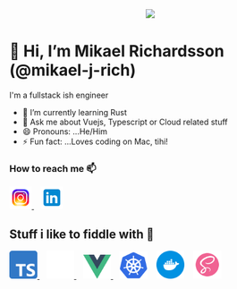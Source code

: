 <div align="center">
<img width="200" src="https://media.giphy.com/media/cXblnKXr2BQOaYnTni/giphy.gif"> 
</div>

# 👋 Hi, I’m Mikael Richardsson (@mikael-j-rich)

I'm a fullstack ish engineer

- 🌱 I’m currently learning Rust
- 💬 Ask me about Vuejs, Typescript or Cloud related stuff
- 😄 Pronouns: ...He/Him
- ⚡ Fun fact: ...Loves coding on Mac, tihi!

### How to reach me :mailbox:

<p>
<a href="https://www.instagram.com/mickerich/">
    <img title="Instagram" width="40" src="assets/images/instagram-logo.svg" />
</a>
&nbsp;&nbsp;
<a href="https://www.linkedin.com/in/mikaeljrich/">
    <img title="LinkedIn" width="40" src="assets/images/linkedin-logo.svg" />
</a>
</p>

## Stuff i like to fiddle with :rocket:

<p>
<a href="https://www.typescriptlang.org/">
<img alt="Typescript programming language" width="50" src="assets/images/ts-logo.svg" title="Typescript"/>
</a>
&nbsp;&nbsp;
<a href="https://www.rust-lang.org/">
<img alt="Rust programming language" width="50" src="assets/images/rust-logo.svg" title="Rust"/>
</a>
&nbsp;&nbsp;
<a href="https://vuejs.org/">
<img alt="Vuejs" width="50" src="assets/images/vuejs-logo.svg" title="Vuejs"/>
</a>
&nbsp;&nbsp;
<img alt="Kubernetes" width="50" src="assets/images/k8s-logo.svg" title="Kubernetes"/>   
&nbsp;&nbsp;
<img alt="Docker Virtualization" width="50" src="assets/images/docker-logo.svg" title="Docker"/>
&nbsp;&nbsp;
<img alt="Sass" width="50" src="assets/images/sass-logo.svg" title="Sass (SCSS)"/>
</p>

<!---
mikael-j-rich/mikael-j-rich is a ✨ special ✨ repository because its `README.md` (this file) appears on your GitHub profile.
You can click the Preview link to take a look at your changes.
--->
